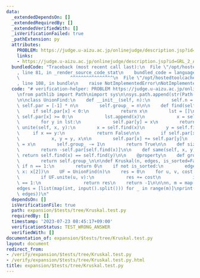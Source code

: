 ```yaml
---
data:
  _extendedDependsOn: []
  _extendedRequiredBy: []
  _extendedVerifiedWith: []
  _isVerificationFailed: true
  _pathExtension: py
  attributes:
    PROBLEM: https://judge.u-aizu.ac.jp/onlinejudge/description.jsp?id=GRL_2_A
    links:
    - https://judge.u-aizu.ac.jp/onlinejudge/description.jsp?id=GRL_2_A
  bundledCode: "Traceback (most recent call last):\n  File \"/opt/hostedtoolcache/Python/3.11.4/x64/lib/python3.11/site-packages/onlinejudge_verify/documentation/build.py\"\
    , line 81, in _render_source_code_stat\n    bundled_code = language.bundle(\n\
    \                   ^^^^^^^^^^^^^^^^\n  File \"/opt/hostedtoolcache/Python/3.11.4/x64/lib/python3.11/site-packages/onlinejudge_verify/languages/python.py\"\
    , line 108, in bundle\n    raise NotImplementedError\nNotImplementedError\n"
  code: "# verification-helper: PROBLEM https://judge.u-aizu.ac.jp/onlinejudge/description.jsp?id=GRL_2_A\n\
    \nfrom pathlib import Path\nimport sys\n\nsys.path.append(str(Path(__file__).resolve().parent.parent.parent.parent))\n\
    \n\nclass UnionFind:\n    def __init__(self, n):\n        self.n = n\n       \
    \ self.par = [-1] * n\n        self.group_ = n\n\n    def find(self, x):\n   \
    \     if self.par[x] < 0:\n            return x\n        lst = []\n        while\
    \ self.par[x] >= 0:\n            lst.append(x)\n            x = self.par[x]\n\
    \        for y in lst:\n            self.par[y] = x\n        return x\n\n    def\
    \ unite(self, x, y):\n        x = self.find(x)\n        y = self.find(y)\n   \
    \     if x == y:\n            return False\n\n        if self.par[x] > self.par[y]:\n\
    \            x, y = y, x\n\n        self.par[x] += self.par[y]\n        self.par[y]\
    \ = x\n        self.group_ -= 1\n        return True\n\n    def size(self, x):\n\
    \        return -self.par[self.find(x)]\n\n    def same(self, x, y):\n       \
    \ return self.find(x) == self.find(y)\n\n    @property\n    def group(self):\n\
    \        return self.group_\n\n\ndef Kruskal(n, edges, is_sorted=False):\n   \
    \ if n == 1:\n        return 0\n    if not is_sorted:\n        edges.sort(key=lambda\
    \ x: x[2])\n    UF = UnionFind(n)\n    res = 0\n    for u, v, cost in edges:\n\
    \        if UF.unite(u, v):\n            res += cost\n            if UF.group\
    \ == 1:\n                return res\n    return -1\n\n\nn, m = map(int, input().split())\n\
    edges = [list(map(int, input().split())) for _ in range(m)]\nprint(Kruskal(n,\
    \ edges))\n"
  dependsOn: []
  isVerificationFile: true
  path: expansion/$tests/tree/Kruskal.test.py
  requiredBy: []
  timestamp: '2023-07-23 08:45:17+09:00'
  verificationStatus: TEST_WRONG_ANSWER
  verifiedWith: []
documentation_of: expansion/$tests/tree/Kruskal.test.py
layout: document
redirect_from:
- /verify/expansion/$tests/tree/Kruskal.test.py
- /verify/expansion/$tests/tree/Kruskal.test.py.html
title: expansion/$tests/tree/Kruskal.test.py
---
```

